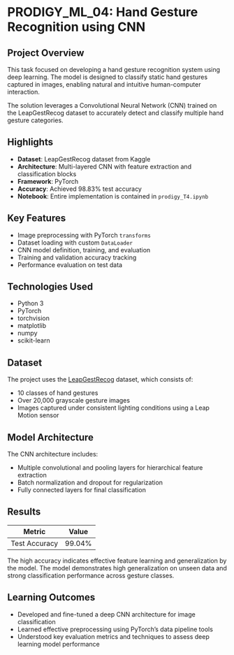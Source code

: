 # PRODIGY_ML_04: Hand Gesture Recognition using CNN

## Project Overview

This task focused on developing a hand gesture recognition system using deep learning. The model is designed to classify static hand gestures captured in images, enabling natural and intuitive human-computer interaction.

The solution leverages a Convolutional Neural Network (CNN) trained on the LeapGestRecog dataset to accurately detect and classify multiple hand gesture categories.

## Highlights

- **Dataset**: LeapGestRecog dataset from Kaggle  
- **Architecture**: Multi-layered CNN with feature extraction and classification blocks  
- **Framework**: PyTorch  
- **Accuracy**: Achieved 98.83% test accuracy
- **Notebook**: Entire implementation is contained in `prodigy_T4.ipynb`

## Key Features

- Image preprocessing with PyTorch `transforms`
- Dataset loading with custom `DataLoader`
- CNN model definition, training, and evaluation
- Training and validation accuracy tracking
- Performance evaluation on test data

## Technologies Used

- Python 3
- PyTorch
- torchvision
- matplotlib
- numpy
- scikit-learn

## Dataset

The project uses the [LeapGestRecog](https://www.kaggle.com/datasets/kmader/leapgestrecog) dataset, which consists of:
- 10 classes of hand gestures
- Over 20,000 grayscale gesture images
- Images captured under consistent lighting conditions using a Leap Motion sensor

## Model Architecture

The CNN architecture includes:
- Multiple convolutional and pooling layers for hierarchical feature extraction
- Batch normalization and dropout for regularization
- Fully connected layers for final classification

## Results

| Metric       | Value     |
|--------------|-----------|
| Test Accuracy| 99.04%    |

The high accuracy indicates effective feature learning and generalization by the model.
The model demonstrates high generalization on unseen data and strong classification performance across gesture classes.


## Learning Outcomes

* Developed and fine-tuned a deep CNN architecture for image classification
* Learned effective preprocessing using PyTorch’s data pipeline tools
* Understood key evaluation metrics and techniques to assess deep learning model performance
